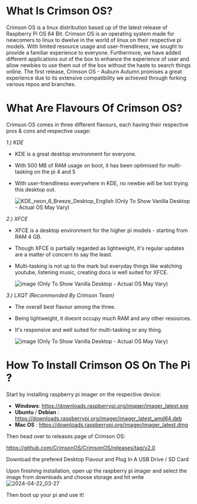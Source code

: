 # What Is Crimson OS?
Crimson OS is a linux distribution based up of the latest release of Raspberry Pi OS 64 Bit. Crimson OS is an operating system made for newcomers to linux to dwelve in the world of linux on their respective pi models. With limited resource usage and user-friendliness, we sought to provide a familiar experience to everyone. Furthermore, we have added different applications out of the box to enhance the experience of user and allow newbies to use them out of the box without the haste to search things online. 
The first release, Crimson OS - Auburn Autumn promises a great experience due to its extensive compatibility we achieved through forking various repos and branches.

# What Are Flavours Of Crimson OS?
Crimson OS comes in three different flavours, each having their respective pros & cons and respective usage:

_1.) KDE_
- KDE is a great desktop environment for everyone.
- With 500 MB of RAM usage on boot, it has been optimised for multi-tasking on the pi 4 and 5
- With user-friendliness everywhere in KDE, no newbie will be lost trying this desktop out.

  ![KDE_neon_6_Breeze_Desktop_English](https://github.com/CrimsonOS/CrimsonOS/assets/163862007/238a7d4b-84e9-4cb8-bcd3-a6f32175a48a)
  (Only To Show Vanilla Desktop - Actual OS May Vary)


_2.) XFCE_
- XFCE is a desktop environment for the higher pi models - starting from RAM 4 GB.
- Though XFCE is partially regarded as lightweight, it's regular updates are a matter of concern to say the least.
- Multi-tasking is not up to the mark but everyday things like watching youtube, listening music, creating docs is well suited for XFCE.

  ![image](https://github.com/CrimsonOS/CrimsonOS/assets/163862007/1f55d790-ca24-4525-bd75-6c500a26deab)
  (Only To Show Vanilla Desktop - Actual OS May Vary)


_3.) LXQT (Recommended By Crimson Team)_
- The overall best flavour among the three.
- Being lightweight, it doesnt occupy much RAM and any other resources.
- It's responsive and well suited for multi-tasking or any thing.

  ![image](https://github.com/CrimsonOS/CrimsonOS/assets/163862007/0dcdaedd-d47f-497f-818d-d2b7b72d97a3)
  (Only To Show Vanilla Desktop - Actual OS May Vary)


# How To Install Crimson OS On The Pi ?

Start by installing raspberry pi imager on the respective device:

- **Windows**: https://downloads.raspberrypi.org/imager/imager_latest.exe
- **Ubuntu** / **Debian** : https://downloads.raspberrypi.org/imager/imager_latest_amd64.deb
- **Mac OS** : https://downloads.raspberrypi.org/imager/imager_latest.dmg

Then head over to releases page of Crimson OS:

https://github.com/CrimsonOS/CrimsonOS/releases/tag/v2.0

Download the prefered Desktop Flavour and Plug In A USB Drive / SD Card

Upon finishing installation, open up the raspberry pi imager and select the image from downloads and choose storage and hit write![2024-04-22_03-27](https://github.com/CrimsonOS/CrimsonOS/assets/163862007/cadb6734-163f-40e2-a18a-0ae5479457df)

Then boot up your pi and use it!


